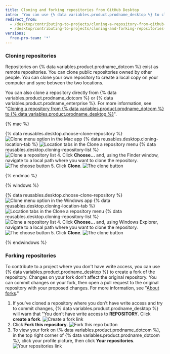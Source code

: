 ```yaml
---
title: Cloning and forking repositories from GitHub Desktop
intro: 'You can use {% data variables.product.prodname_desktop %} to clone and fork repositories that exist on {% data variables.product.prodname_dotcom %}.'
redirect_from:
  - /desktop/contributing-to-projects/cloning-a-repository-from-github-desktop
  - /desktop/contributing-to-projects/cloning-and-forking-repositories-from-github-desktop
versions:
  free-pro-team: '*'
---
```


### Cloning repositories
Repositories on {% data variables.product.prodname_dotcom %} exist as remote repositories.  You can clone public repositories owned by other people. You can clone your own repository to create a local copy on your computer and sync between the two locations.

You can also clone a repository directly from {% data variables.product.prodname_dotcom %} or {% data variables.product.prodname_enterprise %}. For more information, see "[Cloning a repository from {% data variables.product.prodname_dotcom %} to {% data variables.product.prodname_desktop %}](/desktop/guides/contributing-to-projects/cloning-a-repository-from-github-to-github-desktop/)".

{% mac %}

{% data reusables.desktop.choose-clone-repository %}
  ![Clone menu option in the Mac app](/assets/images/help/desktop/clone-file-menu-mac.png)
{% data reusables.desktop.cloning-location-tab %}
  ![Location tabs in the Clone a repository menu](/assets/images/help/desktop/choose-repository-location-mac.png)
{% data reusables.desktop.cloning-repository-list %}  
![Clone a repository list](/assets/images/help/desktop/clone-a-repository-list-mac.png)
4. Click **Choose...** and, using the Finder window, navigate to a local path where you want to clone the repository. ![The choose button](/assets/images/help/desktop/clone-choose-button-mac.png)
5. Click **Clone**. ![The clone button](/assets/images/help/desktop/clone-button-mac.png)

{% endmac %}

{% windows %}

{% data reusables.desktop.choose-clone-repository %}
  ![Clone menu option in the Windows app](/assets/images/help/desktop/clone-file-menu-windows.png)
{% data reusables.desktop.cloning-location-tab %}
  ![Location tabs in the Clone a repository menu](/assets/images/help/desktop/choose-repository-location-win.png)
{% data reusables.desktop.cloning-repository-list %}     
![Clone a repository list](/assets/images/help/desktop/clone-a-repository-list-win.png)
4. Click **Choose...** and, using Windows Explorer, navigate to a local path where you want to clone the repository. ![The choose button](/assets/images/help/desktop/clone-choose-button-win.png)
5. Click **Clone**. ![The clone button](/assets/images/help/desktop/clone-button-win.png)

{% endwindows %}

### Forking repositories
To contribute to a project where you don't have write access, you can use {% data variables.product.prodname_desktop %} to create a fork of the repository. Changes on your fork don't affect the original repository. You can commit changes on your fork, then open a pull request to the original repository with your proposed changes. For more information, see "[About forks](/github/collaborating-with-issues-and-pull-requests/about-forks)."

1. If you've cloned a repository where you don't have write access and try to commit changes, {% data variables.product.prodname_desktop %} will warn that "You don't have write access to **REPOSITORY**. Click **create a fork**. ![Create a fork link](/assets/images/help/desktop/create-a-fork.png)
3. Click **Fork this repository**. ![Fork this repo button](/assets/images/help/desktop/fork-this-repo-button.png)
4. To view your fork on {% data variables.product.prodname_dotcom %}, in the top right corner of {% data variables.product.prodname_dotcom %}, click your profile picture, then click **Your repositories**. ![Your repositories link](/assets/images/help/profile/your-repositories.png)
